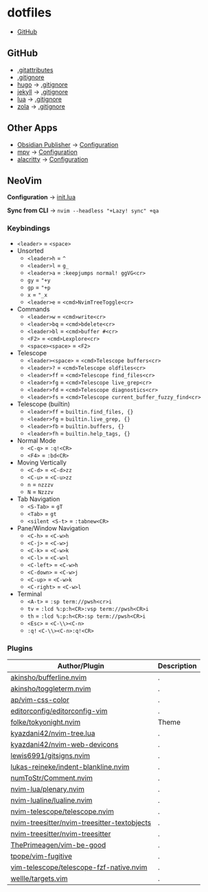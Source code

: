 # dotfiles

* [GitHub](/#GitHub)

## GitHub

- [.gitattributes](.gitattributes)
- [.gitignore](.gitignore)
- [hugo](https://gohugo.io/) → [.gitignore](github/hugo.gitignore)
- [jekyll](https://jekyllrb.com/) → [.gitignore](github/jekyll.gitignore)
- [lua](https://www.lua.org/) → [.gitignore](github/lua.gitignore)
- [zola](https://www.getzola.org/) → [.gitignore](github/zola.gitignore)

## Other Apps

- [Obsidian Publisher](https://github.com/ObsidianPublisher/obsidian-github-publisher) → [Configuration](others/obsidian-publisher.json)
- [mpv](https://mpv.io/) → [Configuration](others/mpv.toml)
- [alacritty](https://github.com/alacritty/alacritty) → [Configuration](others/alacritty.yml)

## NeoVim

**Configuration** → [init.lua](nvim/init.lua)

**Sync from CLI** → `nvim --headless "+Lazy! sync" +qa`

### Keybindings

- `<leader>` = `<space>`
- Unsorted
  - `<leader>h` = `^`
  - `<leader>l` = `g_`
  - `<leader>a` = `:keepjumps normal! ggVG<cr>`
  - `gy` = `"+y`
  - `gp` = `"+p`
  - `x` = `"_x`
  - `<leader>e` = `<cmd>NvimTreeToggle<cr>`
- Commands
  - `<leader>w` = `<cmd>write<cr>`
  - `<leader>bq` = `<cmd>bdelete<cr>`
  - `<leader>bl` = `<cmd>buffer #<cr>`
  - `<F2>` = `<cmd>Lexplore<cr>`
  - `<space><space>` = `<F2>`
- Telescope
  - `<leader><space>` = `<cmd>Telescope buffers<cr>`
  - `<leader>?` = `<cmd>Telescope oldfiles<cr>`
  - `<leader>ff` = `<cmd>Telescope find_files<cr>`
  - `<leader>fg` = `<cmd>Telescope live_grep<cr>`
  - `<leader>fd` = `<cmd>Telescope diagnostics<cr>`
  - `<leader>fs` = `<cmd>Telescope current_buffer_fuzzy_find<cr>`
- Telescope (builtin)
  - `<leader>ff` = `builtin.find_files, {}`
  - `<leader>fg` = `builtin.live_grep, {}`
  - `<leader>fb` = `builtin.buffers, {}`
  - `<leader>fh` = `builtin.help_tags, {}`
- Normal Mode
  - `<C-q>` = `:q!<CR>`
  - `<F4>` = `:bd<CR>`
- Moving Vertically
  - `<C-d>` = `<C-d>zz`
  - `<C-u>` = `<C-u>zz`
  - `n` = `nzzzv`
  - `N` = `Nzzzv`
- Tab Navigation
  - `<S-Tab>` = `gT`
  - `<Tab>` = `gt`
  - `<silent <S-t>` = `:tabnew<CR>`
- Pane/Window Navigation
  - `<C-h>` = `<C-w>h`
  - `<C-j>` = `<C-w>j`
  - `<C-k>` = `<C-w>k`
  - `<C-l>` = `<C-w>l`
  - `<C-left>` = `<C-w>h`
  - `<C-down>` = `<C-w>j`
  - `<C-up>` = `<C-w>k`
  - `<C-right>` = `<C-w>l`
- Terminal
  - `<A-t>` = `:sp term://pwsh<cr>i`
  - `tv` = `:lcd %:p:h<CR>:vsp term://pwsh<CR>i`
  - `th` = `:lcd %:p:h<CR>:sp term://pwsh<CR>i`
  - `<Esc>` = `<C-\\><C-n>`
  - `:q!` `<C-\\><C-n>:q!<CR>`

### Plugins

| Author/Plugin | Description |
| ------------- | ----------- |
| [akinsho/bufferline.nvim](https://github.com/akinsho/bufferline.nvim) | . |
| [akinsho/toggleterm.nvim](https://github.com/akinsho/toggleterm.nvim) | . |
| [ap/vim-css-color](https://github.com/ap/vim-css-color) | . |
| [editorconfig/editorconfig-vim](https://github.com/editorconfig/editorconfig-vim) | . |
| [folke/tokyonight.nvim](https://github.com/folke/tokyonight.nvim) | Theme |
| [kyazdani42/nvim-tree.lua](https://github.com/kyazdani42/nvim-tree.lua) | . |
| [kyazdani42/nvim-web-devicons](https://github.com/kyazdani42/nvim-web-devicons) | . |
| [lewis6991/gitsigns.nvim](https://github.com/lewis6991/gitsigns.nvim) | . |
| [lukas-reineke/indent-blankline.nvim](https://github.com/lukas-reineke/indent-blankline.nvim) | . |
| [numToStr/Comment.nvim](https://github.com/numToStr/Comment.nvim) | . |
| [nvim-lua/plenary.nvim](https://github.com/nvim-lua/plenary.nvim) | . |
| [nvim-lualine/lualine.nvim](https://github.com/nvim-lualine/lualine.nvim) | . |
| [nvim-telescope/telescope.nvim](https://github.com/nvim-telescope/telescope.nvim) | . |
| [nvim-treesitter/nvim-treesitter-textobjects](https://github.com/nvim-treesitter/nvim-treesitter-textobjects) | . |
| [nvim-treesitter/nvim-treesitter](https://github.com/nvim-treesitter/nvim-treesitter) | . |
| [ThePrimeagen/vim-be-good](https://github.com/ThePrimeagen/vim-be-good) | . |
| [tpope/vim-fugitive](https://github.com/tpope/vim-fugitive) | . |
| [vim-telescope/telescope-fzf-native.nvim](https://github.com/vim-telescope/telescope-fzf-native.nvim) | . |
| [wellle/targets.vim](https://github.com/wellle/targets.vim) | . |
